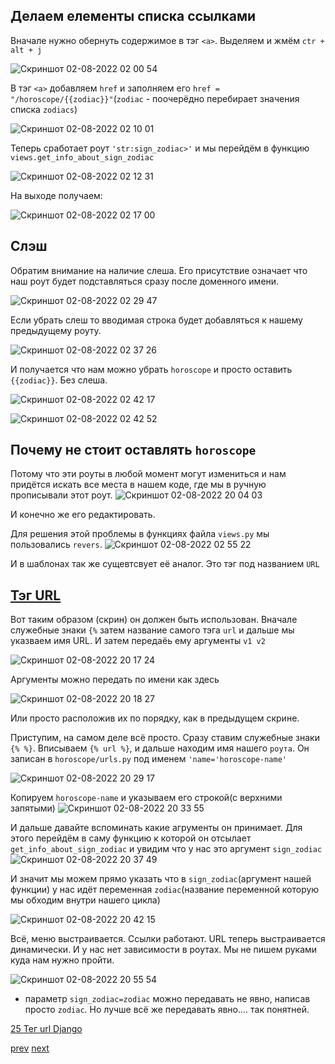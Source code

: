 ## Делаем елементы списка ссылками
Вначале нужно обернуть содержимое в тэг `<a>`. Выделяем и жмём `ctr + alt + j`

![Скриншот 02-08-2022 02 00 54](https://user-images.githubusercontent.com/84935915/182259528-ee56bcf3-efdc-47c1-9d70-4803aeca0298.png)

В тэг `<a>` добавляем `href` и заполняем его `href = "/horoscope/{{zodiac}}"`(`zodiac` - поочерёдно перебирает значения списка
`zodiacs`)

![Скриншот 02-08-2022 02 10 01](https://user-images.githubusercontent.com/84935915/182260311-4efddaf5-09b4-4373-9c02-4b88f6a18ae8.png)

Теперь сработает роут `'str:sign_zodiac>'` и мы перейдём в функцию `views.get_info_about_sign_zodiac`

![Скриншот 02-08-2022 02 12 31](https://user-images.githubusercontent.com/84935915/182260516-6459927c-ea6d-4044-847a-2adc8911b627.png)

На выходе получаем:

![Скриншот 02-08-2022 02 17 00](https://user-images.githubusercontent.com/84935915/182260883-bdee27a0-80c6-41bc-b6f4-3cfa2f73259f.png)

## Слэш

Обратим внимание на наличие слеша. Его присутствие означает что наш роут будет подставляться сразу после доменного имени.

![Скриншот 02-08-2022 02 29 47](https://user-images.githubusercontent.com/84935915/182262263-14cfd8e6-b453-4e44-af90-f2bfbe5c1048.png)

Если убрать слеш то вводимая строка будет добавляться к нашему предыдущему роуту.

![Скриншот 02-08-2022 02 37 26](https://user-images.githubusercontent.com/84935915/182262584-3532356a-3551-401f-8b3c-6edc4e6249df.png)

И получается что нам можно убрать `horoscope` и просто оставить `{{zodiac}}`. Без слеша.

![Скриншот 02-08-2022 02 42 17](https://user-images.githubusercontent.com/84935915/182262970-010215c2-1ff4-47bc-8225-ade067638148.png)

![Скриншот 02-08-2022 02 42 52](https://user-images.githubusercontent.com/84935915/182263026-d9631cdc-0250-45b6-bd54-6ca58bf3d6c1.png)

## Почему не стоит оставлять `horoscope`

Потому что эти роуты в любой момент могут измениться и нам придётся искать все места в нашем коде, где мы в ручную прописывали этот роут. ![Скриншот 02-08-2022 20 04 03](https://user-images.githubusercontent.com/84935915/182432863-980ba57c-04bf-449f-b040-bf8fe630a8cb.png)


И конечно же его редактировать. 

Для решения этой проблемы в функциях файла `views.py` мы пользовались `revers`. 
![Скриншот 02-08-2022 02 55 22](https://user-images.githubusercontent.com/84935915/182264057-b20b2485-c72d-4e7b-ae49-d8bc5aa0a8f4.png)

И в шаблонах так же сущевтсвует её аналог. Это тэг под названием `URL`

## [Тэг URL](https://docs.djangoproject.com/en/3.2/ref/templates/builtins/#url)

Вот таким образом (скрин) он должен быть использован. Вначале служебные знаки `{%` затем название самого тэга `url` и дальше мы указваем имя URL. И затем передаёь ему аргументы `v1 v2`

![Скриншот 02-08-2022 20 17 24](https://user-images.githubusercontent.com/84935915/182435172-1a1dfe1b-2686-4ed1-a75f-a906fd783e1c.png)

Аргументы можно передать по имени как здесь

![Скриншот 02-08-2022 20 18 27](https://user-images.githubusercontent.com/84935915/182435387-416f03e4-9af2-4c65-87b5-dba6b0fc4b3d.png)

Или просто расположив их по порядку, как в предыдущем скрине.

Приступим, на самом деле всё просто. Сразу ставим служебные знаки `{% %}`. Вписываем `{% url %}`, и дальше находим имя нашего `роута`. Он записан в `horoscope/urls.py` под именем `'name='horoscope-name'`

![Скриншот 02-08-2022 20 29 17](https://user-images.githubusercontent.com/84935915/182437248-7d8c4a74-97eb-4962-b80a-0908d9ff01e2.png)

Копируем `horoscope-name` и указываем его строкой(с верхними запятыми)
![Скриншот 02-08-2022 20 33 55](https://user-images.githubusercontent.com/84935915/182437953-cf62034b-a445-4b69-89a8-13ce60652f1f.png)

И дальше давайте вспоминать какие агрументы он принимает. Для этого перейдём в саму функцию к которой он отсылает `get_info_about_sign_zodiac` и увидим что у нас это аргумент `sign_zodiac`
![Скриншот 02-08-2022 20 37 49](https://user-images.githubusercontent.com/84935915/182438628-b7633032-8850-4ba0-8261-49e98eb022b2.png)

И значит мы можем прямо указать что в `sign_zodiac`(аргумент нашей функции) у нас идёт переменная `zodiac`(название переменной которую мы обходим внутри нашего цикла)

![Скриншот 02-08-2022 20 42 15](https://user-images.githubusercontent.com/84935915/182439425-b1015851-e16b-477b-95af-cdba72faf166.png)

Всё, меню выстраивается. Ссылки работают. URL теперь выстраивается динамически. И у нас нет зависимости в роутах. Мы не пишем руками куда нам нужно пройти.

![Скриншот 02-08-2022 20 55 54](https://user-images.githubusercontent.com/84935915/182441919-1c039b74-51c1-4390-aaa0-4c8e04f449b5.png)


- параметр `sign_zodiac=zodiac` можно передавать не явно, написав просто `zodiac`. Но лучше всё же передавать явно.... так понятней.

[25 Тег url Django](https://www.youtube.com/watch?v=xZG98rJspNU&list=PLQAt0m1f9OHvGM7Y7jAQP8TKbBd3up4K2&index=26)

[prev]() [next]()
